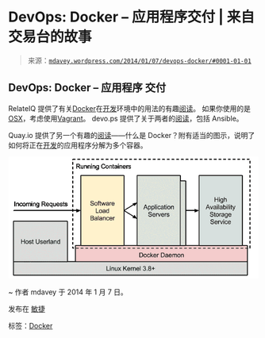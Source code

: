 <!--yml

category: 未分类

日期：2024 年 5 月 18 日 05:55:02

-->

# DevOps: Docker – 应用程序交付 | 来自交易台的故事

> 来源：[`mdavey.wordpress.com/2014/01/07/devops-docker/#0001-01-01`](https://mdavey.wordpress.com/2014/01/07/devops-docker/#0001-01-01)

## DevOps: Docker – 应用程序 交付

RelateIQ 提供了有关[Docker](http://www.docker.io/gettingstarted/#1)在[开发](http://blog.relateiq.com/a-docker-dev-environment-in-24-hours-part-2-of-2/)环境中的用法的有趣[阅读](http://blog.relateiq.com/a-docker-dev-environment-in-24-hours-part-1-of-2/)。 如果你使用的是[OSX](http://www.infoq.com/news/2013/03/Docker)，考虑使用[Vagrant](http://docs.vagrantup.com/v2/why-vagrant/index.html)。 devo.ps 提供了关于两者的[阅读](http://devo.ps/blog/2013/09/25/vagrant-docker-and-ansible-wtf.html)，包括 Ansible。

Quay.io 提供了另一个有趣的[阅读](https://medium.com/devops-programming/7f5fd023158f)——什么是 Docker？附有适当的图示，说明了如何将正在[开发](http://www.slideshare.net/dotCloud/why-docker)的应用程序分解为多个容器。

![](img/32c7ea96d93c9f4bce8a494f3fb65ce3.png)

~ 作者 mdavey 于 2014 年 1 月 7 日。

发布在 [敏捷](https://mdavey.wordpress.com/category/agile/)

标签：[Docker](https://mdavey.wordpress.com/tag/docker/)

